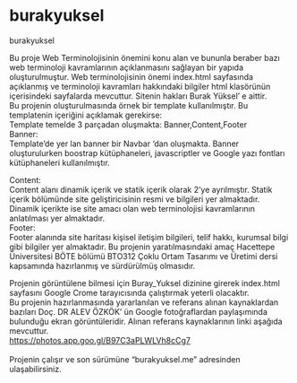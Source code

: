 # burakyuksel
burakyuksel

Bu proje Web Terminolojisinin önemini konu alan ve bununla beraber bazı web terminoloji kavramlarının açıklanmasını sağlayan bir yapıda oluşturulmuştur. Web terminolojisinin önemi index.html sayfasında açıklanmış ve terminoloji kavramları hakkındaki bilgiler html klasörünün içerisindeki sayfalarda mevcuttur. Sitenin hakları Burak Yüksel’ e aittir.<br>
Bu projenin oluşturulmasında örnek bir template kullanılmıştır. Bu templatenin içeriğini açıklamak gerekirse:<br>
Template temelde 3 parçadan oluşmakta: Banner,Content,Footer<br>
Banner: <br>
Template’de yer lan banner bir Navbar ‘dan oluşmakta. Banner oluşturulurken boostrap kütüphaneleri, javascriptler ve Google yazı fontları kütüphaneleri kullanılmıştır. <br>
<link rel="stylesheet" href="css/bootstrap.css">
<link href="https://fonts.googleapis.com/css?family=Noto+Serif" rel="stylesheet">
<script src="js/jquery.js"></script>
<script src="js/bootstrap.min.js"></script>
<script src="js/main.js"></script>
 Content:<br>
Content alanı dinamik içerik ve statik içerik olarak 2’ye ayrılmıştır. Statik içerik bölümünde site geliştiricisinin resmi ve bilgileri yer almaktadır. Dinamik içerikte ise site amacı olan web terminolojisi kavramlarının anlatılması yer almaktadır.<br>
Footer:<br>
Footer alanında site haritası kişisel iletişim bilgileri, telif hakkı, kurumsal bilgi gibi bilgiler yer almaktadır.
Bu projenin yaratılmasındaki amaç Hacettepe Üniversitesi BÖTE bölümü BTO312 Çoklu Ortam Tasarımı ve Üretimi dersi kapsamında hazırlanmış ve sürdürülmüş olmasıdır.<br>

Projenin görüntülene bilmesi için Buray_Yuksel dizinine girerek index.html sayfasını Google Crome tarayıcısında çalıştırmak yeterli olacaktır.<br>
Bu projenin hazırlanmasında yararlanılan ve referans alınan kaynaklardan bazıları Doç. DR ALEV ÖZKÖK’ ün Google fotoğraflardan paylaşımında bulunduğu ekran görüntüleridir. Alınan referans kaynaklarının linki aşağıda mevcuttur.<br>
https://photos.app.goo.gl/B97C3aPLWLVh8cCg7  
<br>
Projenin çalışır ve son sürümüne “burakyuksel.me” adresinden ulaşabilirsiniz.



